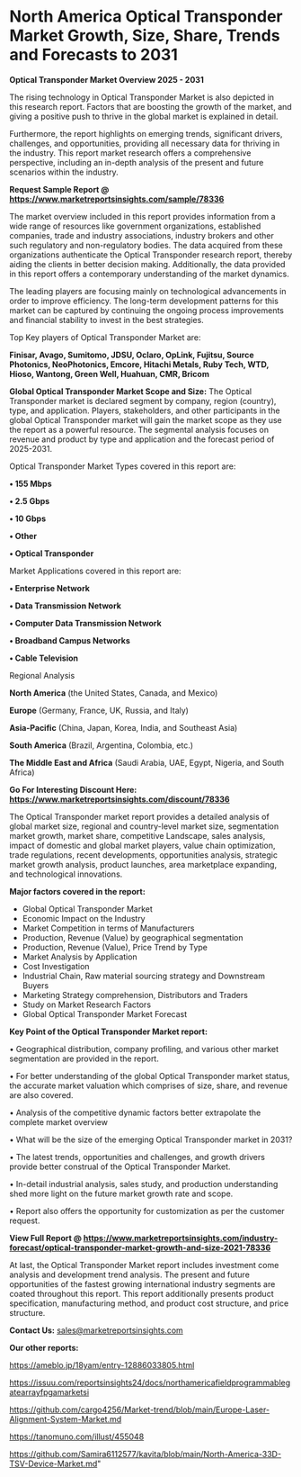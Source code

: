 # North America Optical Transponder Market Growth, Size, Share, Trends and Forecasts to 2031

<Strong> Optical Transponder Market Overview 2025 - 2031</strong>

The rising technology in Optical Transponder Market is also depicted in this research report. Factors that are boosting the growth of the market, and giving a positive push to thrive in the global market is explained in detail.

Furthermore, the report highlights on emerging trends, significant drivers, challenges, and opportunities, providing all necessary data for thriving in the industry. This report market research offers a comprehensive perspective, including an in-depth analysis of the present and future scenarios within the industry.

<strong>Request Sample Report @ <a href=https://www.marketreportsinsights.com/sample/78336>https://www.marketreportsinsights.com/sample/78336</a></strong>

The market overview included in this report provides information from a wide range of resources like government organizations, established companies, trade and industry associations, industry brokers and other such regulatory and non-regulatory bodies. The data acquired from these organizations authenticate the Optical Transponder research report, thereby aiding the clients in better decision making. Additionally, the data provided in this report offers a contemporary understanding of the market dynamics.

The leading players are focusing mainly on technological advancements in order to improve efficiency. The long-term development patterns for this market can be captured by continuing the ongoing process improvements and financial stability to invest in the best strategies.

Top Key players of Optical Transponder Market are:

<strong>Finisar, Avago, Sumitomo, JDSU, Oclaro, OpLink, Fujitsu, Source Photonics, NeoPhotonics, Emcore, Hitachi Metals, Ruby Tech, WTD, Hioso, Wantong, Green Well, Huahuan, CMR, Bricom</strong>

<strong><b>Global Optical Transponder Market Scope and Size:</b></strong>
The Optical Transponder market is declared segment by company, region (country), type, and application. Players, stakeholders, and other participants in the global Optical Transponder market will gain the market scope as they use the report as a powerful resource. The segmental analysis focuses on revenue and product by type and application and the forecast period of 2025-2031.

Optical Transponder Market Types covered in this report are:

<strong>• 155 Mbps

• 2.5 Gbps

• 10 Gbps

• Other

• Optical Transponder</strong>

Market Applications covered in this report are:

<strong>• Enterprise Network

• Data Transmission Network

• Computer Data Transmission Network

• Broadband Campus Networks

• Cable Television</strong> 

Regional Analysis

<strong>North America</strong> (the United States, Canada, and Mexico)

<strong>Europe</strong> (Germany, France, UK, Russia, and Italy)

<strong>Asia-Pacific</strong> (China, Japan, Korea, India, and Southeast Asia)

<strong>South America</strong> (Brazil, Argentina, Colombia, etc.)

<strong>The Middle East and Africa</strong> (Saudi Arabia, UAE, Egypt, Nigeria, and South Africa)

<strong>Go For Interesting Discount Here: <a href=https://www.marketreportsinsights.com/discount/78336>https://www.marketreportsinsights.com/discount/78336</a></strong>

The Optical Transponder market report provides a detailed analysis of global market size, regional and country-level market size, segmentation market growth, market share, competitive Landscape, sales analysis, impact of domestic and global market players, value chain optimization, trade regulations, recent developments, opportunities analysis, strategic market growth analysis, product launches, area marketplace expanding, and technological innovations.

<strong><b>Major factors covered in the report:</b></strong>
<ul>
  <li>Global Optical Transponder Market </li>
  <li>Economic Impact on the Industry</li>
  <li>Market Competition in terms of Manufacturers</li>
  <li>Production, Revenue (Value) by geographical segmentation</li>
  <li>Production, Revenue (Value), Price Trend by Type</li>
  <li>Market Analysis by Application</li>
  <li>Cost Investigation</li>
  <li>Industrial Chain, Raw material sourcing strategy and Downstream Buyers</li>
  <li>Marketing Strategy comprehension, Distributors and Traders</li>
  <li>Study on Market Research Factors</li>
  <li>Global Optical Transponder Market Forecast</li>
</ul>

<strong><b>Key Point of the Optical Transponder Market report:</b></strong>

• Geographical distribution, company profiling, and various other market segmentation are provided in the report.

• For better understanding of the global Optical Transponder market status, the accurate market valuation which comprises of size, share, and revenue are also covered.

• Analysis of the competitive dynamic factors better extrapolate the complete market overview

• What will be the size of the emerging Optical Transponder market in 2031?

• The latest trends, opportunities and challenges, and growth drivers provide better construal of the Optical Transponder Market.

• In-detail industrial analysis, sales study, and production understanding shed more light on the future market growth rate and scope.

• Report also offers the opportunity for customization as per the customer request.

<strong><b>View Full Report @ <a href=https://www.marketreportsinsights.com/industry-forecast/optical-transponder-market-growth-and-size-2021-78336>https://www.marketreportsinsights.com/industry-forecast/optical-transponder-market-growth-and-size-2021-78336</a></b></strong>


At last, the Optical Transponder Market report includes investment come analysis and development trend analysis. The present and future opportunities of the fastest growing international industry segments are coated throughout this report. This report additionally presents product specification, manufacturing method, and product cost structure, and price structure.

<strong>Contact Us:</strong>
sales@marketreportsinsights.com

<strong>Our other reports:</strong>

<a href=https://ameblo.jp/18yam/entry-12886033805.html>https://ameblo.jp/18yam/entry-12886033805.html</a>

<a href=https://issuu.com/reportsinsights24/docs/northamericafieldprogrammablegatearrayfpgamarketsi>https://issuu.com/reportsinsights24/docs/northamericafieldprogrammablegatearrayfpgamarketsi</a>

<a href=https://github.com/cargo4256/Market-trend/blob/main/Europe-Laser-Alignment-System-Market.md>https://github.com/cargo4256/Market-trend/blob/main/Europe-Laser-Alignment-System-Market.md</a>

<a href=https://tanomuno.com/illust/455048>https://tanomuno.com/illust/455048</a>

<a href=https://github.com/Samira6112577/kavita/blob/main/North-America-33D-TSV-Device-Market.md>https://github.com/Samira6112577/kavita/blob/main/North-America-33D-TSV-Device-Market.md</a>"
